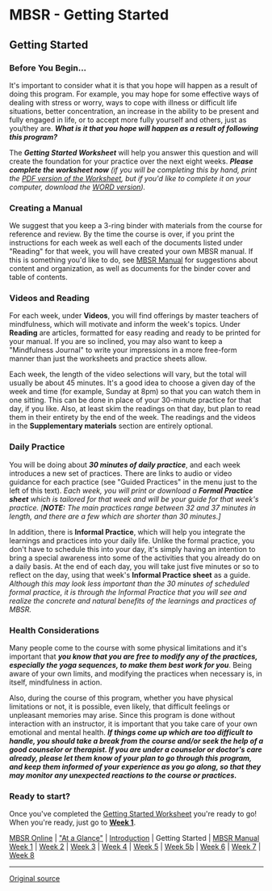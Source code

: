 MBSR - Getting Started
======================

Getting Started
---------------

### Before You Begin...  
It's important to consider what it is that you hope will happen as a result of
doing this program. For example, you may hope for some effective ways of
dealing with stress or worry, ways to cope with illness or difficult life
situations, better concentration, an increase in the ability to be present and
fully engaged in life, or to accept more fully yourself and others, just as
you/they are. **_What is it that you hope will happen as a result of following
this program?_**

The _**Getting Started Worksheet**_ will help you answer this question and will
create the foundation for your practice over the next eight weeks. **_Please
complete the worksheet now_** _(if you will be completing this by hand, print
the [PDF version of the Worksheet][38], but if you'd like to complete it on
your computer, download the [WORD version][39])._

### Creating a Manual  
We suggest that you keep a 3-ring binder with materials from the course for
reference and review. By the time the course is over, if you print the
instructions for each week as well each of the documents listed under "Reading"
for that week, you will have created your own MBSR manual. If this is something
you'd like to do, see [MBSR Manual][16] for suggestions about content and
organization, as well as documents for the binder cover and table of contents.

### Videos and Reading  
For each week, under **Videos**, you will find offerings by master teachers of
mindfulness, which will motivate and inform the week's topics. Under
**Reading** are articles, formatted for easy reading and ready to be printed
for your manual. If you are so inclined, you may also want to keep a
"Mindfulness Journal" to write your impressions in a more free-form manner than
just the worksheets and practice sheets allow.

Each week, the length of the video selections will vary, but the total will
usually be about 45 minutes. It's a good idea to choose a given day of the week
and time (for example, Sunday at 8pm) so that you can watch them in one
sitting. This can be done in place of your 30-minute practice for that day, if
you like. Also, at least skim the readings on that day, but plan to read them
in their entirety by the end of the week. The readings and the videos in the
**Supplementary materials** section are entirely optional.

### Daily Practice  
You will be doing about _**30 minutes of daily practice**_, and each week
introduces a new set of practices. There are links to audio or video guidance
for each practice (see "Guided Practices" in the menu just to the left of this
text). _Each week, you will print or download a **Formal Practice sheet** which
is tailored for that week and will be your guide for that week's practice.
[**NOTE:** The main practices range between 32 and 37 minutes in length, and
there are a few which are shorter than 30 minutes.]_

In addition, there is **Informal Practice**, which will help you integrate the
learnings and practices into your daily life. Unlike the formal practice, you
don't have to schedule this into your day, it's simply having an intention to
bring a special awareness into some of the activities that you already do on a
daily basis. At the end of each day, you will take just five minutes or so to
reflect on the day, using that week's **Informal Practice sheet** as a guide.
_Although this may look less important than the 30 minutes of scheduled formal
practice, it is through the Informal Practice that you will see and realize the
concrete and natural benefits of the learnings and practices of MBSR._

### Health Considerations  
Many people come to the course with some physical limitations and it's
important that _**you know that you are free to modify any of the practices,
especially the yoga sequences, to make them best work for you**_. Being aware
of your own limits, and modifying the practices when necessary is, in itself,
mindfulness in action.  
  
Also, during the course of this program, whether you have physical limitations
or not, it is possible, even likely, that difficult feelings or unpleasant
memories may arise. Since this program is done without interaction with an
instructor, it is important that you take care of your own emotional and mental
health. _**If things come up which are too difficult to handle, you should take
a break from the course and/or seek the help of a good counselor or therapist.
If you are under a counselor or doctor's care already, please let them know of
your plan to go through this program, and keep them informed of your experience
as you go along, so that they may monitor any unexpected reactions to the
course or practices.**_

### Ready to start?  
Once you've completed the [Getting Started Worksheet][38] you're ready to go!
When you're ready, just go to [**Week 1**][17].


[1]: http://palousemindfulness.com/art/docbox-translate-flip.jpg
[2]: http://palousemindfulness.com/art/clouds1_middle_570x22.jpg
[3]: http://palousemindfulness.com/art/logo-youtube_22.gif
[4]: http://palousemindfulness.com/art/logo-facebook_22.gif
[5]: http://palousemindfulness.com/art/clouds2_title_950x115.jpg
[6]: index.html
[7]: testimonials/index.html
[8]: graduates.html
[9]: resources.html
[10]: contact.html
[11]: quotes.html
[12]: whats-new.html
[13]: selfguidedMBSR_ataglance.md
[14]: selfguidedMBSR_week0.md
[15]: selfguidedMBSR_gettingstarted.md
[16]: selfguidedMBSR_manual.md
[17]: selfguidedMBSR_week1.md
[18]: selfguidedMBSR_week2.md
[19]: selfguidedMBSR_week3.md
[20]: selfguidedMBSR_week4.md
[21]: selfguidedMBSR_week5.md
[22]: selfguidedMBSR_week5b.md
[23]: selfguidedMBSR_week6.md
[24]: selfguidedMBSR_week7.md
[25]: selfguidedMBSR_week8.md
[26]: selfguidedMBSR_certificate.html
[27]: guidedmeditations.html
[28]: meditations/bodyscan.html
[29]: meditations/sittingmeditation.html
[30]: meditations/yoga1.html
[31]: meditations/yoga2.html
[32]: meditations/soften-soothe-allow.html
[33]: meditations/RAIN.html
[34]: meditations/mountain.html
[35]: meditations/lake.html
[36]: meditations/lovingkindness.html
[37]: meditations/silent30min.html
[38]: docs/gettingstarted.pdf
[39]: docs/gettingstarted.docx
[40]: http://palousemindfulness.com/art/gettingstarted_170.jpg
[41]: http://palousemindfulness.com/art/manual-photo_170.jpg

[MBSR Online](index.md) | ["At a Glance"][index] | [Introduction][intro] | Getting Started | [MBSR Manual][manual]  
[Week 1][w1] | [Week 2](selfguidedMBSR_week2.md) | [Week 3](selfguidedMBSR_week3.md) | [Week 4](selfguidedMBSR_week4.md) | [Week 5](selfguidedMBSR_week5.md) | [Week 5b](selfguidedMBSR_week5b.md) | [Week 6](selfguidedMBSR_week6.md) | [Week 7](selfguidedMBSR_week7.md) | [Week 8](selfguidedMBSR_week8.md)

[index]: selfguidedMBSR_ataglance.md
[intro]: selfguidedMBSR_week0.md
[started]: selfguidedMBSR_gettingstarted.md
[manual]: selfguidedMBSR_manual.md
[w1]: selfguidedMBSR_week1.md
[w2]: selfguidedMBSR_week2.md
[w3]: selfguidedMBSR_week3.md
[w4]: selfguidedMBSR_week4.md
[w5]: selfguidedMBSR_week5.md
[w5b]: selfguidedMBSR_week5b.md
[w6]: selfguidedMBSR_week6.md
[w7]: selfguidedMBSR_week7.md
[w8]: selfguidedMBSR_week8.md
-----

[Original source](http://palousemindfulness.com/selfguidedMBSR_gettingstarted.html "Permalink to MBSR - Getting Started")
